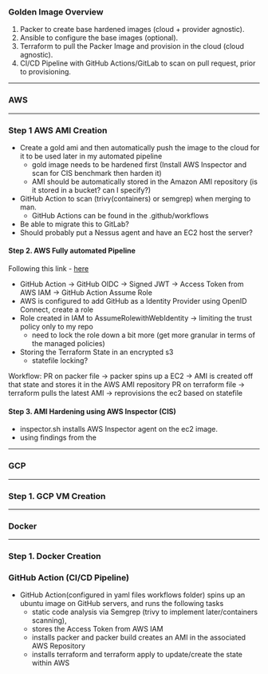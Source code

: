 ### Golden Image Overview
1. Packer to create base hardened images (cloud + provider agnostic).
2. Ansible to configure the base images (optional).
3. Terraform to pull the Packer Image and provision in the cloud (cloud agnostic).
4. CI/CD Pipeline with GitHub Actions/GitLab to scan on pull request, prior to provisioning. 
---
### AWS
---
### Step 1 AWS AMI Creation
- Create a gold ami and then automatically push the image to the cloud for it to be used later in my automated pipeline
    - gold image needs to be hardened first (Install AWS Inspector and scan for CIS benchmark then harden it)
    - AMI should be automatically stored in the Amazon AMI repository (is it stored in a bucket? can I specify?)
- GitHub Action to scan (trivy(containers) or semgrep) when merging to man. 
    - GitHub Actions can be found in the .github/workflows
- Be able to migrate this to GitLab?
- Should probably put a Nessus agent and have an EC2 host the server? 

#### Step 2. AWS Fully automated Pipeline
Following this link - [here](https://www.youtube.com/watch?v=GowFk_5Rx_I)
- GitHub Action -> GitHub OIDC -> Signed JWT -> Access Token from AWS IAM -> GitHub Action Assume Role
- AWS is configured to add GitHub as a Identity Provider using OpenID Connect, create a role 
- Role created in IAM to AssumeRolewithWebIdentity -> limiting the trust policy only to my repo
    - need to lock the role down a bit more (get more granular in terms of the managed policies)
- Storing the Terraform State in an encrypted s3
    - statefile locking?

 Workflow:
 PR on packer file -> packer spins up a EC2 -> AMI is created off that state and stores it in the AWS AMI repository
 PR on terraform file -> terraform pulls the latest AMI -> reprovisions the ec2 based on statefile

#### Step 3. AMI Hardening using AWS Inspector (CIS)
- inspector.sh installs AWS Inspector agent on the ec2 image. 
- using findings from the 
---
### GCP
---
### Step 1. GCP VM Creation

---
### Docker
---
### Step 1. Docker Creation


### GitHub Action (CI/CD Pipeline)
- GitHub Action(configured in yaml files workflows folder) spins up an ubuntu image on GitHub servers, and runs the following tasks
    - static code analysis via Semgrep (trivy to implement later/containers scanning),
    - stores the Access Token from AWS IAM
    - installs packer and packer build creates an AMI in the associated AWS Repository
    - installs terraform and terraform apply to update/create the state within AWS

